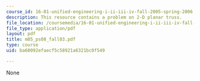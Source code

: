 ```yaml
---
course_id: 16-01-unified-engineering-i-ii-iii-iv-fall-2005-spring-2006
description: This resource contains a problem on 2-D planar truss.
file_location: /coursemedia/16-01-unified-engineering-i-ii-iii-iv-fall-2005-spring-2006/ba60092efaecf5c58921a6321bc0f549_m05_ps08_fall03.pdf
file_type: application/pdf
layout: pdf
title: m05_ps08_fall03.pdf
type: course
uid: ba60092efaecf5c58921a6321bc0f549

---
```

None